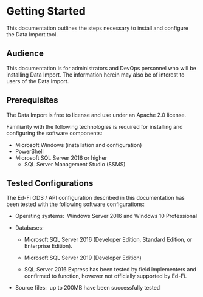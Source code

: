 # Getting Started

This documentation outlines the steps necessary to install and configure the
Data Import tool.

## Audience

This documentation is for administrators and DevOps personnel who will be
installing Data Import. The information herein may also be of interest to users
of the Data Import.

## Prerequisites

The Data Import is free to license and use under an Apache 2.0 license.

Familiarity with the following technologies is required for installing and
configuring the software components:

* Microsoft Windows (installation and configuration)
* PowerShell
* Microsoft SQL Server 2016 or higher
  * SQL Server Management Studio (SSMS)

## Tested Configurations

The Ed-Fi ODS / API configuration described in this documentation has been
tested with the following software configurations:

* Operating systems:  Windows Server 2016 and Windows 10 Professional
* Databases:

  * Microsoft SQL Server 2016 (Developer Edition, Standard Edition, or
    Enterprise Edition).

  * Microsoft SQL Server 2019 (Developer Edition)
  * SQL Server 2016 Express has been tested by field implementers and confirmed
    to function, however not officially supported by Ed-Fi.

* Source files:  up to 200MB have been successfully tested
